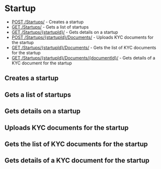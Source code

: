 # Startup

* [POST /Startups/](#post_startup) - Creates a startup
* [GET /Startups/](#get_startup) - Gets a list of startups
* [GET /Startups/{startupId}/](#get_startup_startupid) - Gets details on a startup
* [POST /Startups/{startupId}/Documents/](#post_startup_startupid_document) - Uploads KYC documents for the startup
* [GET /Startups/{startupId}/Documents/](#get_startup_startupid_document) - Gets the list of KYC documents for the startup
* [GET /Startups/{startupId}/Documents/{documentId}/](#get_startup_startupid_document_documentid) - Gets details of a KYC document for the startup

## <a id="post_startup"></a> Creates a startup
## <a id="get_startup"></a> Gets a list of startups
## <a id="get_startup_startupid"></a> Gets details on a startup
## <a id="post_startup_startupid_document"></a> Uploads KYC documents for the startup
## <a id="get_startup_startupid_document"></a> Gets the list of KYC documents for the startup
## <a id="get_startup_startupid_document_documentid"></a> Gets details of a KYC document for the startup